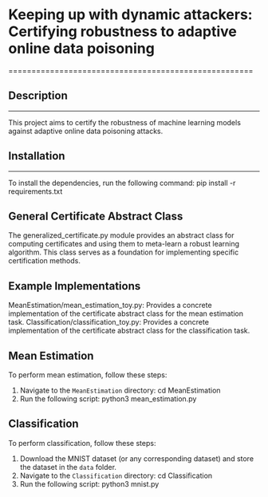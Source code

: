 # Keeping up with dynamic attackers: Certifying robustness to adaptive online data poisoning
=====================================================
## Description
---------------
This project aims to certify the robustness of machine learning models against adaptive online data poisoning attacks.
## Installation
--------------
To install the dependencies, run the following command:
pip install -r requirements.txt

## General Certificate Abstract Class
The generalized_certificate.py module provides an abstract class for computing certificates and using them to meta-learn a robust learning algorithm. This class serves as a foundation for implementing specific certification methods.

## Example Implementations
MeanEstimation/mean_estimation_toy.py: Provides a concrete implementation of the certificate abstract class for the mean estimation task.
Classification/classification_toy.py: Provides a concrete implementation of the certificate abstract class for the classification task.

## Mean Estimation
To perform mean estimation, follow these steps:
1. Navigate to the `MeanEstimation` directory: cd MeanEstimation
2. Run the following script: python3 mean_estimation.py

## Classification
To perform classification, follow these steps:
1. Download the MNIST dataset (or any corresponding dataset) and store the dataset in the `data` folder.
2. Navigate to the `Classification` directory: cd Classification
3. Run the following script: python3 mnist.py

